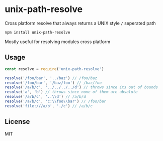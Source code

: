 # unix-path-resolve

Cross platform resolve that always returns a UNIX style `/` seperated path

```
npm install unix-path-resolve
```

Mostly useful for resolving modules cross platform

## Usage

``` js
const resolve = require('unix-path-resolve')

resolve('/foo/bar', '../baz') // /foo/baz
resolve('/foo/bar', '/baz/foo') // /baz/foo
resolve('/a/b/c', '../../../../d') // throws since its out of bounds
resolve('a', 'b') // throws since none of them are absolute
resolve('/a/b/c', '..\\d') // /a/b/d
resolve('/a/b/c', 'c:\\foo\\bar') // /foo/bar
resolve('file:///a/b', './c') // /a/b/c
```

## License

MIT
